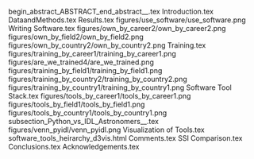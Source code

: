 begin_abstract_ABSTRACT_end_abstract__.tex
Introduction.tex
DataandMethods.tex
Results.tex
figures/use_software/use_software.png
Writing Software.tex
figures/own_by_career2/own_by_career2.png
figures/own_by_field2/own_by_field2.png
figures/own_by_country2/own_by_country2.png
Training.tex
figures/training_by_career1/training_by_career1.png
figures/are_we_trained4/are_we_trained.png
figures/training_by_field1/training_by_field1.png
figures/training_by_country2/training_by_country2.png
figures/training_by_country1/training_by_country1.png
Software Tool Stack.tex
figures/tools_by_career1/tools_by_career1.png
figures/tools_by_field1/tools_by_field1.png
figures/tools_by_country1/tools_by_country1.png
subsection_Python_vs_IDL_Astronomers__.tex
figures/venn_pyidl/venn_pyidl.png
Visualization of Tools.tex
software_tools_heirarchy_d3vis.html
Comments.tex
SSI Comparison.tex
Conclusions.tex
Acknowledgements.tex